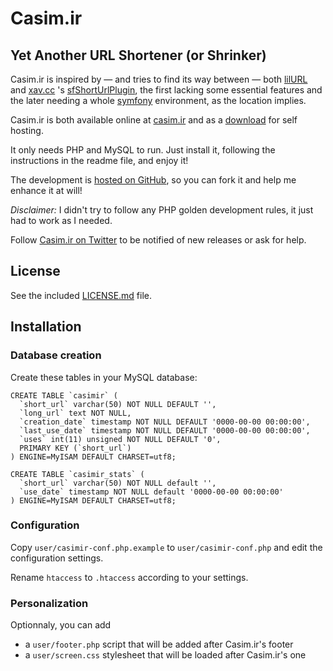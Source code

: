 # Casim.ir

## Yet Another URL Shortener (or Shrinker)

Casim.ir is inspired by — and tries to find its way between — both [lilURL](http://lilurl.sourceforge.net/) and [xav.cc](http://xav.cc/) 's [sfShortUrlPlugin](http://www.symfony-project.org/plugins/sfShortUrlPlugin), the first lacking some essential features and the later needing a whole [symfony](http://www.symfony-project.org/) environment, as the location implies.

Casim.ir is both available online at [casim.ir](http://casim.ir/) and as a [download](https://github.com/chusopr/casimir/releases) for self hosting.

It only needs PHP and MySQL to run. Just install it, following the instructions in the readme file, and enjoy it!

The development is [hosted on GitHub](http://github.com/chusopr/casimir), so you can fork it and help me enhance it at will!

*Disclaimer:* I didn't try to follow any PHP golden development rules, it just had to work as I needed.

Follow [Casim.ir on Twitter](http://twitter.com/cas_im) to be notified of new releases or ask for help.

## License

See the included [LICENSE.md](https://github.com/chusopr/casimir/blob/master/LICENSE.md) file.

## Installation

### Database creation

Create these tables in your MySQL database:

    CREATE TABLE `casimir` (
      `short_url` varchar(50) NOT NULL DEFAULT '',
      `long_url` text NOT NULL,
      `creation_date` timestamp NOT NULL DEFAULT '0000-00-00 00:00:00',
      `last_use_date` timestamp NOT NULL DEFAULT '0000-00-00 00:00:00',
      `uses` int(11) unsigned NOT NULL DEFAULT '0',
      PRIMARY KEY (`short_url`)
    ) ENGINE=MyISAM DEFAULT CHARSET=utf8;
  
    CREATE TABLE `casimir_stats` (
      `short_url` varchar(50) NOT NULL default '',
      `use_date` timestamp NOT NULL default '0000-00-00 00:00:00'
    ) ENGINE=MyISAM DEFAULT CHARSET=utf8;

### Configuration

Copy `user/casimir-conf.php.example` to `user/casimir-conf.php` and edit the configuration settings.

Rename `htaccess` to `.htaccess` according to your settings.

### Personalization

Optionnaly, you can add
- a `user/footer.php` script that will be added after Casim.ir's footer
- a `user/screen.css` stylesheet that will be loaded after Casim.ir's one

